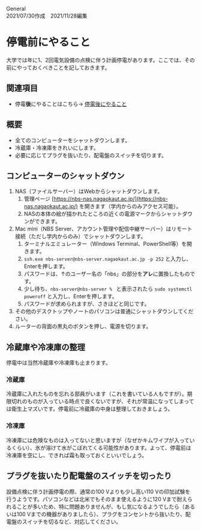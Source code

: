 General  
2021/07/30作成　2021/11/28編集

# 停電前にやること

大学では年に1、2回電気設備の点検に伴う計画停電があります。ここでは、その前にやっておくべきことを記しておきます。


## 関連項目

- 停電**後**にやることはこちら→ [停電後にやること](./after-a-power-cut.md)


## 概要

- 全てのコンピューターをシャットダウンします。
- 冷蔵庫・冷凍庫をきれいにします。
- 必要に応じてプラグを抜いたり、配電盤のスイッチを切ります。


## コンピューターのシャットダウン

1. NAS（ファイルサーバー）はWebからシャットダウンします。
	1. 管理ページ [https://nbs-nas.nagaokaut.ac.jp/](https://nbs-nas.nagaokaut.ac.jp/) を開きます（学内からのみアクセス可能）。
	1. NASの本体の絵が描かれたところの近くの電源マークからシャットダウンができます。
1. Mac mini（NBS Server、アカウント管理や配信中継サーバー）はリモート接続（ただし学内からのみ）でシャットダウンします。
	1. ターミナルエミュレーター（Windows Terminal、PowerShell等）を開きます。
	1. `ssh.exe nbs-server@nbs-server.nagaokaut.ac.jp -p 252` と入力し、Enterを押します。
	1. パスワードは、↑のユーザー名の「nbs」の部分を**アレ**に置換したものです。
	1. 少し待ち、`nbs-server@nbs-server % ` と表示されたら `sudo systemctl poweroff` と入力し、Enterを押します。
	1. パスワードが求められますが、さきほどと同じです。
1. その他のデスクトップやノートのパソコンは普通にシャットダウンしてください。
1. ルーターの背面の黒丸のボタンを押し、電源を切ります。


## 冷蔵庫や冷凍庫の整理

停電中は当然冷蔵庫や冷凍庫も止まります。

### 冷蔵庫

冷蔵庫に入れたものを忘れる部員がいます（これを書いている人もですが）。期限切れのものが入っている時点で良くないですが、それが常温になってしまっては衛生上マズいです。停電前に冷蔵庫の中身は整理しておきましょう。

### 冷凍庫

冷凍庫には危険なものは入ってないと思いますが（なぜかキムワイプが入っているくらい）、氷が溶けて水がこぼれてくる可能性があります。よって、停電前は冷凍庫を空にし、できれば霜も取っておくといいでしょう。


## プラグを抜いたり配電盤のスイッチを切ったり

設備点検に伴う計画停電の際、通常の100 Vよりも少し高い110 Vの印加試験を行うようです。パソコンなどは北米でもそのまま使えるように120 Vまで耐えられることが多いため、特に問題ありませんが、もし気になるようでしたら（あるいは100 Vまでの機器がありましたら）、プラグをコンセントから抜いたり、配電盤のスイッチを切るなど、対応してください。
